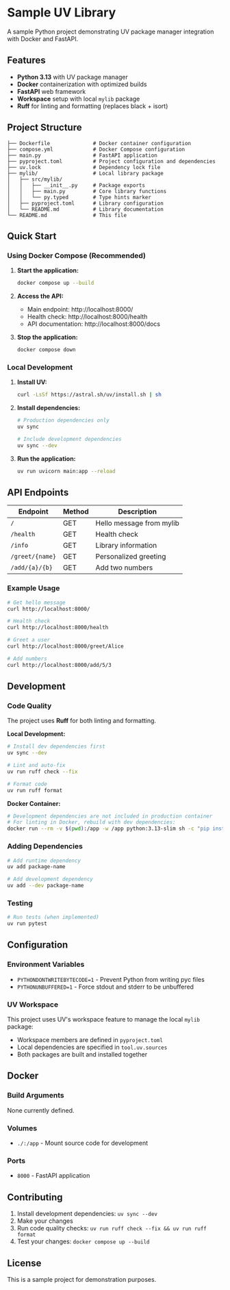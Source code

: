 # Sample UV Library

A sample Python project demonstrating UV package manager integration with Docker and FastAPI.

## Features

- **Python 3.13** with UV package manager
- **Docker** containerization with optimized builds
- **FastAPI** web framework
- **Workspace** setup with local `mylib` package
- **Ruff** for linting and formatting (replaces black + isort)

## Project Structure

```
├── Dockerfile              # Docker container configuration
├── compose.yml             # Docker Compose configuration
├── main.py                 # FastAPI application
├── pyproject.toml          # Project configuration and dependencies
├── uv.lock                 # Dependency lock file
├── mylib/                  # Local library package
│   ├── src/mylib/
│   │   ├── __init__.py     # Package exports
│   │   ├── main.py         # Core library functions
│   │   └── py.typed        # Type hints marker
│   ├── pyproject.toml      # Library configuration
│   └── README.md           # Library documentation
└── README.md               # This file
```

## Quick Start

### Using Docker Compose (Recommended)

1. **Start the application:**
   ```bash
   docker compose up --build
   ```

2. **Access the API:**
   - Main endpoint: http://localhost:8000/
   - Health check: http://localhost:8000/health
   - API documentation: http://localhost:8000/docs

3. **Stop the application:**
   ```bash
   docker compose down
   ```

### Local Development

1. **Install UV:**
   ```bash
   curl -LsSf https://astral.sh/uv/install.sh | sh
   ```

2. **Install dependencies:**
   ```bash
   # Production dependencies only
   uv sync
   
   # Include development dependencies
   uv sync --dev
   ```

3. **Run the application:**
   ```bash
   uv run uvicorn main:app --reload
   ```

## API Endpoints

| Endpoint | Method | Description |
|----------|--------|-------------|
| `/` | GET | Hello message from mylib |
| `/health` | GET | Health check |
| `/info` | GET | Library information |
| `/greet/{name}` | GET | Personalized greeting |
| `/add/{a}/{b}` | GET | Add two numbers |

### Example Usage

```bash
# Get hello message
curl http://localhost:8000/

# Health check
curl http://localhost:8000/health

# Greet a user
curl http://localhost:8000/greet/Alice

# Add numbers
curl http://localhost:8000/add/5/3
```

## Development

### Code Quality

The project uses **Ruff** for both linting and formatting.

**Local Development:**
```bash
# Install dev dependencies first
uv sync --dev

# Lint and auto-fix
uv run ruff check --fix

# Format code
uv run ruff format
```

**Docker Container:**
```bash
# Development dependencies are not included in production container
# For linting in Docker, rebuild with dev dependencies:
docker run --rm -v $(pwd):/app -w /app python:3.13-slim sh -c "pip install uv && uv sync --dev && uv run ruff check ."
```

### Adding Dependencies

```bash
# Add runtime dependency
uv add package-name

# Add development dependency
uv add --dev package-name
```

### Testing

```bash
# Run tests (when implemented)
uv run pytest
```

## Configuration

### Environment Variables

- `PYTHONDONTWRITEBYTECODE=1` - Prevent Python from writing pyc files
- `PYTHONUNBUFFERED=1` - Force stdout and stderr to be unbuffered

### UV Workspace

This project uses UV's workspace feature to manage the local `mylib` package:

- Workspace members are defined in `pyproject.toml`
- Local dependencies are specified in `tool.uv.sources`
- Both packages are built and installed together

## Docker

### Build Arguments

None currently defined.

### Volumes

- `./:/app` - Mount source code for development

### Ports

- `8000` - FastAPI application

## Contributing

1. Install development dependencies: `uv sync --dev`
2. Make your changes
3. Run code quality checks: `uv run ruff check --fix && uv run ruff format`
4. Test your changes: `docker compose up --build`

## License

This is a sample project for demonstration purposes.